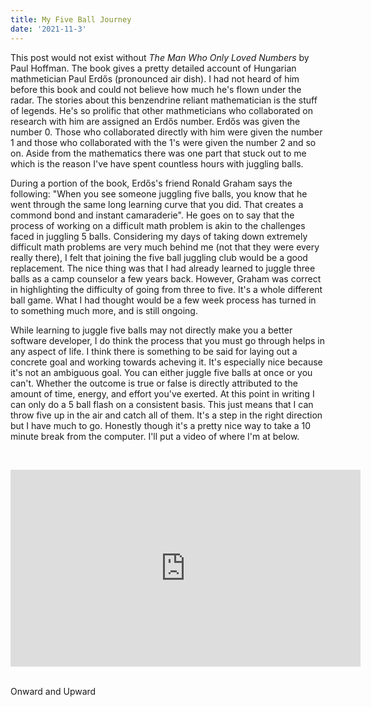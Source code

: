 ```yaml
---
title: My Five Ball Journey
date: '2021-11-3'
---
```


This post would not exist without _The Man Who Only Loved Numbers_ by Paul Hoffman. The book gives a pretty detailed account of Hungarian mathmetician Paul Erdős (pronounced air dish). I had not heard of him before this book and could not believe how much he's flown under the radar. The stories about this benzendrine reliant mathematician is the stuff of legends. He's so prolific that other mathmeticians who collaborated on research with him are assigned an Erdős number. Erdős was given the number 0. Those who collaborated directly with him were given the number 1 and those who collaborated with the 1's were given the number 2 and so on. Aside from the mathematics there was one part that stuck out to me which is the reason I've have spent countless hours with juggling balls.

  

During a portion of the book, Erdős's friend Ronald Graham says the following: "When you see someone juggling five balls, you know that he went through the same long learning curve that you did. That creates a commond bond and instant camaraderie". He goes on to say that the process of working on a difficult math problem is akin to the challenges faced in juggling 5 balls. Considering my days of taking down extremely difficult math problems are very much behind me (not that they were every really there), I felt that joining the five ball juggling club would be a good replacement. The nice thing was that I had already learned to juggle three balls as a camp counselor a few years back. However, Graham was correct in highlighting the difficulty of going from three to five. It's a whole different ball game. What I had thought would be a few week process has turned in to something much more, and is still ongoing.

  

While learning to juggle five balls may not directly make you a better software developer, I do think the process that you must go through helps in any aspect of life. I think there is something to be said for laying out a concrete goal and working towards acheving it. It's especially nice because it's not an ambiguous goal. You can either juggle five balls at once or you can't. Whether the outcome is true or false is directly attributed to the amount of time, energy, and effort you've exerted. At this point in writing I can only do a 5 ball flash on a consistent basis. This just means that I can throw five up in the air and catch all of them. It's a step in the right direction but I have much to go. Honestly though it's a pretty nice way to take a 10 minute break from the computer. I'll put a video of where I'm at below.

<br> <div className=iframe-container> <iframe width="560" height="315" src="https://www.youtube.com/embed/I728Uv5UwlE" frameborder="0" allow="accelerometer; autoplay; clipboard-write; encrypted-media; gyroscope; picture-in-picture" allowfullscreen></iframe> </div><br> <p>Onward and Upward</p>
  



